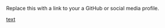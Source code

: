 Replace this with a link to your a GitHub or social media profile.

[text](https://ardrabhadra/markdown-portfolio.com)
